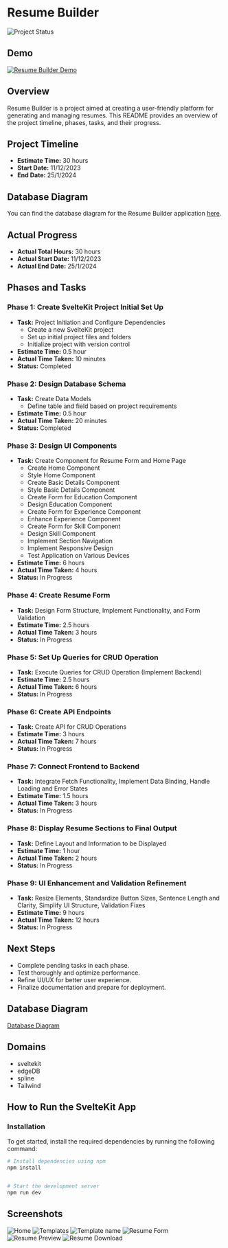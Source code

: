 # Resume Builder

![Project Status](https://img.shields.io/badge/Status-In%20Progress-yellow)

## Demo
[![Resume Builder Demo](https://img.youtube.com/vi/LDJLmANk3B0/0.jpg)](https://www.youtube.com/watch?v=LDJLmANk3B0&list=PLqEsFbdKffrHop7MPmqCjoT-sPGtQkdDA)

## Overview
Resume Builder is a project aimed at creating a user-friendly platform for generating and managing resumes. This README provides an overview of the project timeline, phases, tasks, and their progress.

## Project Timeline
- **Estimate Time:** 30 hours
- **Start Date:** 11/12/2023
- **End Date:** 25/1/2024

## Database Diagram
You can find the database diagram for the Resume Builder application [here](https://dbdiagram.io/d/Resume-Builder-Application-6571646b56d8064ca08e27ac).

## Actual Progress
- **Actual Total Hours:** 30 hours
- **Actual Start Date:** 11/12/2023
- **Actual End Date:** 25/1/2024

## Phases and Tasks
### Phase 1: Create SvelteKit Project Initial Set Up
- **Task:** Project Initiation and Configure Dependencies
  - Create a new SvelteKit project
  - Set up initial project files and folders
  - Initialize project with version control
- **Estimate Time:** 0.5 hour
- **Actual Time Taken:** 10 minutes
- **Status:** Completed

### Phase 2: Design Database Schema
- **Task:** Create Data Models
  - Define table and field based on project requirements
- **Estimate Time:** 0.5 hour
- **Actual Time Taken:** 20 minutes
- **Status:** Completed

### Phase 3: Design UI Components
- **Task:** Create Component for Resume Form and Home Page
  - Create Home Component
  - Style Home Component
  - Create Basic Details Component
  - Style Basic Details Component
  - Create Form for Education Component
  - Design Education Component
  - Create Form for Experience Component
  - Enhance Experience Component
  - Create Form for Skill Component
  - Design Skill Component
  - Implement Section Navigation
  - Implement Responsive Design
  - Test Application on Various Devices
- **Estimate Time:** 6 hours
- **Actual Time Taken:** 4 hours
- **Status:** In Progress

### Phase 4: Create Resume Form
- **Task:** Design Form Structure, Implement Functionality, and Form Validation
- **Estimate Time:** 2.5 hours
- **Actual Time Taken:** 3 hours
- **Status:** In Progress

### Phase 5: Set Up Queries for CRUD Operation
- **Task:** Execute Queries for CRUD Operation (Implement Backend)
- **Estimate Time:** 2.5 hours
- **Actual Time Taken:** 6 hours
- **Status:** In Progress

### Phase 6: Create API Endpoints
- **Task:** Create API for CRUD Operations
- **Estimate Time:** 3 hours
- **Actual Time Taken:** 7 hours
- **Status:** In Progress

### Phase 7: Connect Frontend to Backend
- **Task:** Integrate Fetch Functionality, Implement Data Binding, Handle Loading and Error States
- **Estimate Time:** 1.5 hours
- **Actual Time Taken:** 3 hours
- **Status:** In Progress

### Phase 8: Display Resume Sections to Final Output
- **Task:** Define Layout and Information to be Displayed
- **Estimate Time:** 1 hour
- **Actual Time Taken:** 2 hours
- **Status:** In Progress

### Phase 9: UI Enhancement and Validation Refinement
- **Task:** Resize Elements, Standardize Button Sizes, Sentence Length and Clarity, Simplify UI Structure, Validation Fixes
- **Estimate Time:** 9 hours
- **Actual Time Taken:** 12 hours
- **Status:** In Progress

## Next Steps
- Complete pending tasks in each phase.
- Test thoroughly and optimize performance.
- Refine UI/UX for better user experience.
- Finalize documentation and prepare for deployment.

## Database Diagram
[Database Diagram](https://dbdiagram.io/d/Resume-Builder-Application-6571646b56d8064ca08e27ac)

## Domains
- sveltekit
- edgeDB
- spline
- Tailwind

## How to Run the SvelteKit App

### Installation

To get started, install the required dependencies by running the following command:

```bash
# Install dependencies using npm
npm install


# Start the development server
npm run dev

```
## Screenshots

![Home](./screenshots/homepage.png)
![Templates](./screenshots/Templatepage.png)
![Template name](./screenshots/templatename.png)
![Resume Form](./screenshots/resumeform.png)
![Resume Preview](./screenshots/Resumepreview.png)
![Resume Download](./screenshots/downloadpage.png)
